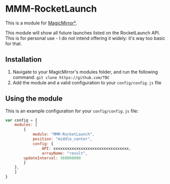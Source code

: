 # MMM-RocketLaunch

This is a module for [MagicMirror²](https://github.com/MichMich/MagicMirror/).

This module will show all future launches listed on the RocketLaunch API. This is for personal use - I do not intend offering it widely: it's way too basic for that.

## Installation
1. Navigate to your MagicMirror's modules folder, and run the following command: `git clone https://github.com/TBC`
2. Add the module and a valid configuration to your `config/config.js` file

## Using the module

This is an example configuration for your `config/config.js` file:
```js
var config = {
    modules: [
        {
            module: "MMM-RocketLaunch",
            position: "middle_center",
            config: {
                API: xxxxxxxxxxxxxxxxxxxxxxxxxxxxxxxxx,
                arrayName: "result",
		updateInterval: 360000000
	    }
	},
    ]
}
```
